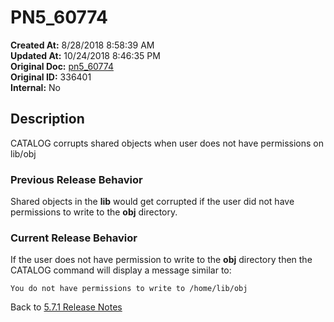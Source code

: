 # PN5_60774

**Created At:** 8/28/2018 8:58:39 AM  
**Updated At:** 10/24/2018 8:46:35 PM  
**Original Doc:** [pn5_60774](https://docs.jbase.com/48420-5-7-1-release-notes/pn5_60774)  
**Original ID:** 336401  
**Internal:** No  

## Description

CATALOG corrupts shared objects when user does not have permissions on lib/obj

### Previous Release Behavior

Shared objects in the **lib** would get corrupted if the user did not have permissions to write to the **obj** directory.

### Current Release Behavior

If the user does not have permission to write to the **obj** directory then the CATALOG command will display a message similar to:

```
You do not have permissions to write to /home/lib/obj
```

Back to [5.7.1 Release Notes](./../README.md)
